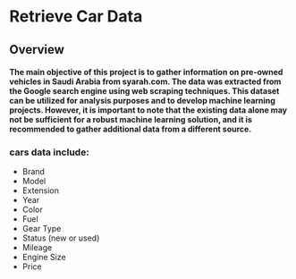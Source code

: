 # Retrieve Car Data

## Overview

#### The main objective of this project is to gather information on pre-owned vehicles in Saudi Arabia from syarah.com. The data was extracted from the Google search engine using web scraping techniques. This dataset can be utilized for analysis purposes and to develop machine learning projects. However, it is important to note that the existing data alone may not be sufficient for a robust machine learning solution, and it is recommended to gather additional data from a different source.

### cars data include:
* Brand
* Model
* Extension
* Year
* Color
* Fuel
* Gear Type
* Status (new or used)
* Mileage
* Engine Size
* Price

